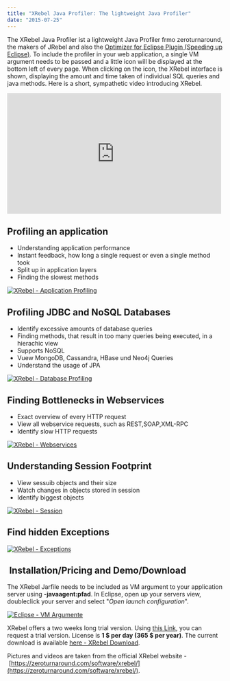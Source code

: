 ```yaml
---
title: "XRebel Java Profiler: The lightweight Java Profiler"
date: "2015-07-25"
---
```


The XRebel Java Profiler ist a lightweight Java Profiler frmo zeroturnaround, the makers of JRebel and also the [Optimizer for Eclipse Plugin (Speeding up Eclipse)](https://kevcodez.de/index.php/2015/07/eclipse-beschleunigen-optimizer-for-eclipse-plugin/).
To include the profiler in your web application, a single VM argument needs to be passed and a little icon will be displayed at the bottom left of every page.
When clicking on the icon, the XRebel interface is shown, displaying the amount and time taken of individual SQL queries and java methods.
Here is a short, sympathetic video introducing XRebel.

<iframe src="https://player.vimeo.com/video/123985263" width="500" height="281" frameborder="0" allowfullscreen="allowfullscreen"></iframe>

## Profiling an application

- Understanding application performance
- Instant feedback, how long a single request or even a single method took
- Split up in application layers
- Finding the slowest methods

[![XRebel - Application Profiling](https://kevcodez.de/wp-content/uploads/2015/07/Profiling_noscroll_540_o.gif)](https://kevcodez.de/wp-content/uploads/2015/07/Profiling_noscroll_540_o.gif)

## Profiling JDBC and NoSQL Databases

- Identify excessive amounts of database queries
- Finding methods, that result in too many queries being executed, in a hierachic view
- Supports NoSQL
- Vuew MongoDB, Cassandra, HBase und Neo4j Queries
- Understand the usage of JPA

[![XRebel - Database Profiling](https://kevcodez.de/wp-content/uploads/2015/07/Database_540_o.gif)](https://kevcodez.de/wp-content/uploads/2015/07/Database_540_o.gif)

## Finding Bottlenecks in Webservices

- Exact overview of every HTTP request
- View all webservice requests, such as REST,SOAP,XML-RPC
- Identify slow HTTP requests

[![XRebel - Webservices](https://kevcodez.de/wp-content/uploads/2015/07/WebServices_noscroll_540_o.gif)](https://kevcodez.de/wp-content/uploads/2015/07/WebServices_noscroll_540_o.gif)

## Understanding Session Footprint

- View sessuib objects and their size
- Watch changes in objects stored in session
- Identify biggest objects

[![XRebel - Session](https://kevcodez.de/wp-content/uploads/2015/07/Session_540_o.gif)](https://kevcodez.de/wp-content/uploads/2015/07/Session_540_o.gif)

## Find hidden Exceptions

[![XRebel - Exceptions](https://kevcodez.de/wp-content/uploads/2015/07/Exception_540_o_static1.png)](https://kevcodez.de/wp-content/uploads/2015/07/Exception_540_o_static1.png)

##  Installation/Pricing and Demo/Download

The XRebel Jarfile needs to be included as VM argument to your application server using **\-javaagent:pfad**.
In Eclipse, open up your servers view, doubleclick your server and select "_Open launch configuration_".

[![Eclipse - VM Argumente](http://kevcodez.de/wp-content/uploads/2015/07/vm-arguments.png)](http://kevcodez.de/wp-content/uploads/2015/07/vm-arguments.png)

XRebel offers a two weeks long trial version. Using [this Link](https://zeroturnaround.com/software/xrebel/trial/), you can request a trial version.
License is **1 $ per day (365 $ per year)**. The current download is available [here - XRebel Download](https://zeroturnaround.com/software/xrebel/download/).
 

Pictures and videos are taken from the official XRebel website - [https://zeroturnaround.com/software/xrebel/](https://zeroturnaround.com/software/xrebel/).
